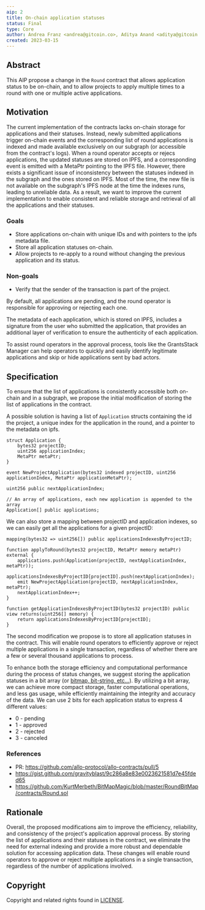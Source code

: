 ```yaml
---
aip: 2
title: On-chain application statuses
status: Final
type: Core
author: Andrea Franz <andrea@gitcoin.co>, Aditya Anand <aditya@gitcoin.co>, Kurt Merbeth <kurt@gitcoin.co>
created: 2023-03-15
---
```


## Abstract

This AIP propose a change in the `Round` contract that allows application status to be on-chain,
and to allow projects to apply multiple times to a round with one or multiple active applications.

## Motivation

The current implementation of the contracts lacks on-chain storage for applications and their statuses.
Instead, newly submitted applications trigger on-chain events and the corresponding list of round applications
is indexed and made available exclusively on our subgraph (or accessible from the contract's logs).
When a round operator accepts or rejecs applications,
the updated statuses are stored on IPFS, and a corresponding event is emitted with a MetaPtr pointing to the IPFS file.
However, there exists a significant issue of inconsistency between the statuses indexed in the subgraph and the ones stored on IPFS.
Most of the time, the new file is not available on the subgraph's IPFS node at the time the indexes runs,
leading to unreliable data.
As a result, we want to improve the current implementation to enable consistent
and reliable storage and retrieval of all the applications and their statuses.

### Goals

- Store applications on-chain with unique IDs and with pointers to the ipfs metadata file.
- Store all application statuses on-chain.
- Allow projects to re-apply to a round without changing the previous application and its status.

### Non-goals

- Verify that the sender of the transaction is part of the project.

By default, all applications are pending, and the round operator is responsible for approving or rejecting each one.

The metadata of each application, which is stored on IPFS, includes a signature from the user who submitted the application,
that provides an additional layer of verification to ensure the authenticity of each application.

To assist round operators in the approval process, tools like the GrantsStack Manager
can help operators to quickly and easily identify legitimate applications and skip or hide
applications sent by bad actors.

## Specification

To ensure that the list of applications is consistently accessible both on-chain and in a subgraph,
we propose the initial modification of storing the list of applications in the contract.

A possible solution is having a list of `Application` structs containing the id the project, a unique index for the application in the round,
and a pointer to the metadata on ipfs.

```
struct Application {
    bytes32 projectID;
    uint256 applicationIndex;
    MetaPtr metaPtr;
}

event NewProjectApplication(bytes32 indexed projectID, uint256 applicationIndex, MetaPtr applicationMetaPtr);

uint256 public nextApplicationIndex;

// An array of applications, each new application is appended to the array
Application[] public applications;
```

We can also store a mapping between projectID and application indexes, so we can easily get all the applications
for a given projectID:

```
mapping(bytes32 => uint256[]) public applicationsIndexesByProjectID;

function applyToRound(bytes32 projectID, MetaPtr memory metaPtr) external {
    applications.push(Application(projectID, nextApplicationIndex, metaPtr));
    applicationsIndexesByProjectID[projectID].push(nextApplicationIndex);
    emit NewProjectApplication(projectID, nextApplicationIndex, metaPtr);
    nextApplicationIndex++;
}

function getApplicationIndexesByProjectID(bytes32 projectID) public view returns(uint256[] memory) {
    return applicationsIndexesByProjectID[projectID];
}

```

The second modification we propose is to store all application statuses in the contract.
This will enable round operators to efficiently approve or reject multiple applications in a single transaction,
regardless of whether there are a few or several thousand applications to process.

To enhance both the storage efficiency and computational performance during the process of status changes,
we suggest storing the application statuses in a bit array (or [bitmap, bit-string, etc...](https://en.wikipedia.org/wiki/Bitmap)).
By utilizing a bit array, we can achieve more compact storage, faster computational operations, and less gas usage,
while efficiently maintaining the integrity and accuracy of the data.
We can use 2 bits for each application status to express 4 different values:

* 0 - pending
* 1 - approved
* 2 - rejected
* 3 - canceled

### References

- PR: https://github.com/allo-protocol/allo-contracts/pull/5
- https://gist.github.com/gravityblast/9c286a8e83e0023621581d7e45fded65
- https://github.com/KurtMerbeth/BitMapMagic/blob/master/RoundBitMap/contracts/Round.sol

## Rationale

Overall, the proposed modifications aim to improve the efficiency, reliability, and consistency of the project's application approval process.
By storing the list of applications and their statuses in the contract, we eliminate the need for external indexing and provide
a more robust and dependable solution for accessing application data.
These changes will enable round operators to approve or reject multiple applications in a single transaction,
regardless of the number of applications involved.

## Copyright

Copyright and related rights found in [LICENSE](./LICENSE).
